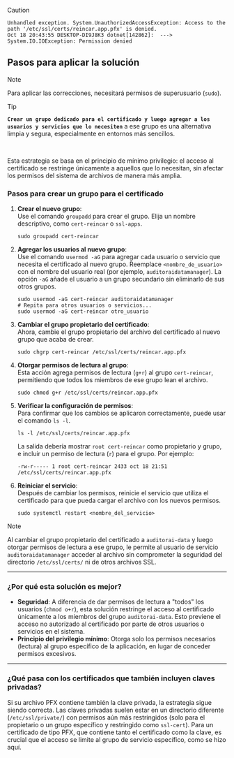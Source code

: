 > [!CAUTION]
> ```
> Unhandled exception. System.UnauthorizedAccessException: Access to the path '/etc/ssl/certs/reincar.app.pfx' is denied.
> Oct 18 20:43:55 DESKTOP-DI9J8K3 dotnet[142862]:  ---> System.IO.IOException: Permission denied
> ```

## Pasos para aplicar la solución 

> [!NOTE]
> Para aplicar las correcciones, necesitará permisos de superusuario (`sudo`). 

> [!TIP]
> **`Crear un grupo dedicado para el certificado y luego agregar a los usuarios y servicios que lo necesiten`** a ese grupo es una alternativa limpia y segura, especialmente en entornos más sencillos. 

<br/>

Esta estrategia se basa en el principio de mínimo privilegio: el acceso al certificado se restringe únicamente a aquellos que lo necesitan, sin afectar los permisos del sistema de archivos de manera más amplia. 

### Pasos para crear un grupo para el certificado 

1.  **Crear el nuevo grupo**:  
    Use el comando `groupadd` para crear el grupo. Elija un nombre descriptivo, como `cert-reincar` o `ssl-apps`.
    
    ```
    sudo groupadd cert-reincar
    ```
    
2.  **Agregar los usuarios al nuevo grupo**:  
    Use el comando `usermod -aG` para agregar cada usuario o servicio que necesita el certificado al nuevo grupo. Reemplace `<nombre_de_usuario>` con el nombre del usuario real (por ejemplo, `auditoraidatamanager`). La opción `-aG` añade el usuario a un grupo secundario sin eliminarlo de sus otros grupos.
    
    ```
    sudo usermod -aG cert-reincar auditoraidatamanager
    # Repita para otros usuarios o servicios...
    sudo usermod -aG cert-reincar otro_usuario
    ```
    
3.  **Cambiar el grupo propietario del certificado**:  
    Ahora, cambie el grupo propietario del archivo del certificado al nuevo grupo que acaba de crear.
    
    ```
    sudo chgrp cert-reincar /etc/ssl/certs/reincar.app.pfx
    ```
    
4.  **Otorgar permisos de lectura al grupo**:  
    Esta acción agrega permisos de lectura (`g+r`) al grupo `cert-reincar`, permitiendo que todos los miembros de ese grupo lean el archivo.
    
    ```
    sudo chmod g+r /etc/ssl/certs/reincar.app.pfx
    ```
    
5.  **Verificar la configuración de permisos**:  
    Para confirmar que los cambios se aplicaron correctamente, puede usar el comando `ls -l`.
    
    ```
    ls -l /etc/ssl/certs/reincar.app.pfx
    ```
    
    La salida debería mostrar `root cert-reincar` como propietario y grupo, e incluir un permiso de lectura (`r`) para el grupo. Por ejemplo:
    
    ```
    -rw-r----- 1 root cert-reincar 2433 oct 18 21:51 /etc/ssl/certs/reincar.app.pfx
    ```
    
6.  **Reiniciar el servicio**:  
    Después de cambiar los permisos, reinicie el servicio que utiliza el certificado para que pueda cargar el archivo con los nuevos permisos.
    
    ```
    sudo systemctl restart <nombre_del_servicio>
    ```


> [!NOTE]
> Al cambiar el grupo propietario del certificado a `auditorai-data` y luego otorgar permisos de lectura a ese grupo, le permite al usuario de servicio `auditoraidatamanager` acceder al archivo sin comprometer la seguridad del directorio `/etc/ssl/certs/` ni de otros archivos SSL.

- - -

### ¿Por qué esta solución es mejor? 

*   **Seguridad**: A diferencia de dar permisos de lectura a "todos" los usuarios (`chmod o+r`), esta solución restringe el acceso al certificado únicamente a los miembros del grupo `auditorai-data`. Esto previene el acceso no autorizado al certificado por parte de otros usuarios o servicios en el sistema.
*   **Principio del privilegio mínimo**: Otorga solo los permisos necesarios (lectura) al grupo específico de la aplicación, en lugar de conceder permisos excesivos. 

- - -

### ¿Qué pasa con los certificados que también incluyen claves privadas? 

Si su archivo PFX contiene también la clave privada, la estrategia sigue siendo correcta. Las claves privadas suelen estar en un directorio diferente (`/etc/ssl/private/`) con permisos aún más restringidos (solo para el propietario o un grupo específico y restringido como `ssl-cert`). Para un certificado de tipo PFX, que contiene tanto el certificado como la clave, es crucial que el acceso se limite al grupo de servicio específico, como se hizo aquí. 
